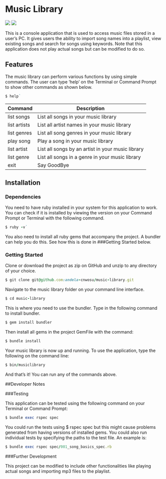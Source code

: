 # Music Library

<a href="https://codeclimate.com/github/andela-cnwosu/music-library"><img src="https://codeclimate.com/github/andela-cnwosu/music-library/badges/gpa.svg" /></a>
<a href="https://codeclimate.com/github/andela-cnwosu/music-library"><img src="https://codeclimate.com/github/andela-cnwosu/music-library/badges/issue_count.svg" /></a>

This is a console application that is used to access music files stored in a user’s PC. It gives users the ability to import song names into a playlist, view existing songs and search for songs using keywords. Note that this application does not play actual songs but can be modified to do so.

## Features

The music library can perform various functions by using simple commands. The user can type ‘help’ on the Terminal or Command Prompt to show other commands as shown below.

```ruby
$ help`
```

| Command | Description |
| --- | --- |
| list songs | List all songs in your music library |
| list artists | List all artist names in your music library |
| list genres | List all song genres in your music library |
| play song | Play a song in your music library |
| list artist | List all songs by an artist in your music library |
| list genre | List all songs in a genre in your music library |
| exit | Say GoodBye |

## Installation
### Dependencies

You need to have ruby installed in your system for this application to work. You can check if it is installed by viewing the version on your Command Prompt or Terminal with the following command.

```ruby
$ ruby -v`
```

You also need to install all ruby gems that accompany the project. A bundler can help you do this. See how this is done in ###Getting Started below.

### Getting Started

Clone or download the project as zip on GitHub and unzip to any directory of your choice.

```ruby
$ git clone git@github.com:andela-cnwosu/music-library.git
```

Navigate to the music library folder on your command line interface. 

```ruby
$ cd music-library
```

This is where you need to use the bundler. Type in the following command to install bundler.

```ruby
$ gem install bundler
```

Then install all gems in the project GemFile with the command:

```ruby
$ bundle install
```

Your music library is now up and running. To use the application, type the following on the command line:

```ruby
$ bin/musiclibrary
```

And that’s it! You can run any of the commands above.

##Developer Notes

###Testing

This application can be tested using the following command on your Terminal or Command Prompt:

```ruby
$ bundle exec rspec spec
```

You could run the tests using $ rspec spec but this might cause problems generated from having versions of installed gems.
You could also run individual tests by specifying the paths to the test file. An example is:

```ruby
$ bundle exec rspec spec/001_song_basics_spec.rb
```

###Further Development

This project can be modified to include other functionalities like playing actual songs and importing mp3 files to the playlist.